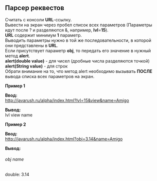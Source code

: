## Парсер реквестов

Считать с консоли **URL**-ссылку.  
Вывести на экран через пробел список всех параметров (Параметры идут после ? и разделяются &, например, **lvl**=**15**).  
**URL** содержит минимум **1** параметр.  
Выводить параметры нужно в той же последовательности, в которой они представлены в **URL**.  
Если присутствует параметр **obj**, то передать его значение в нужный метод **alert**.  
**alert(double value)** - для чисел (дробные числа разделяются точкой)  
**alert(String value)** - для строк  
Обрати внимание на то, что метод alert необходимо вызывать **ПОСЛЕ** вывода списка всех параметров на экран.  

**Пример 1**

**Ввод:**  
http://javarush.ru/alpha/index.html?lvl=15&view&name=Amigo

**Вывод:**  
lvl view name

**Пример 2**

**Ввод:**  
http://javarush.ru/alpha/index.html?obj=3.14&name=Amigo

**Вывод:**  
###### obj name  
double: 3.14
